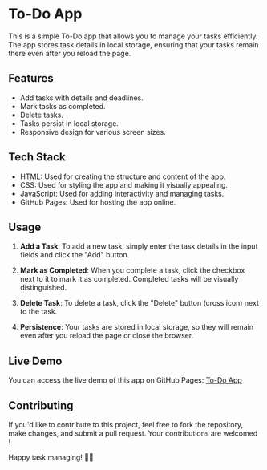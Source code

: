 # To-Do App

This is a simple To-Do app that allows you to manage your tasks efficiently. The app stores task details in local storage, ensuring that your tasks remain there even after you reload the page.

## Features

- Add tasks with details and deadlines.
- Mark tasks as completed.
- Delete tasks.
- Tasks persist in local storage.
- Responsive design for various screen sizes.

## Tech Stack

- HTML: Used for creating the structure and content of the app.
- CSS: Used for styling the app and making it visually appealing.
- JavaScript: Used for adding interactivity and managing tasks.
- GitHub Pages: Used for hosting the app online.

## Usage

1. **Add a Task**: To add a new task, simply enter the task details in the input fields and click the "Add" button.

2. **Mark as Completed**: When you complete a task, click the checkbox next to it to mark it as completed. Completed tasks will be visually distinguished.

3. **Delete Task**: To delete a task, click the "Delete" button (cross icon) next to the task.

4. **Persistence**: Your tasks are stored in local storage, so they will remain even after you reload the page or close the browser.

## Live Demo

You can access the live demo of this app on GitHub Pages: [To-Do App](https://your-Anuj3412.github.io/To-Do/)

## Contributing

If you'd like to contribute to this project, feel free to fork the repository, make changes, and submit a pull request. Your contributions are welcomed !

Happy task managing! 📝🚀
